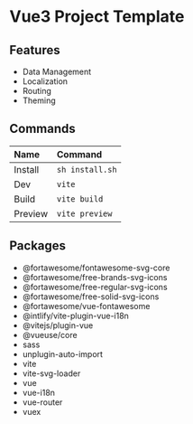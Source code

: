 # Vue3 Project Template

## Features

- Data Management
- Localization
- Routing
- Theming

## Commands

| Name    | Command         |
| :------ | :-------------- |
| Install | `sh install.sh` |
| Dev     | `vite`          |
| Build   | `vite build`    |
| Preview | `vite preview`  |

## Packages

- @fortawesome/fontawesome-svg-core
- @fortawesome/free-brands-svg-icons
- @fortawesome/free-regular-svg-icons
- @fortawesome/free-solid-svg-icons
- @fortawesome/vue-fontawesome
- @intlify/vite-plugin-vue-i18n
- @vitejs/plugin-vue
- @vueuse/core
- sass
- unplugin-auto-import
- vite
- vite-svg-loader
- vue
- vue-i18n
- vue-router
- vuex
